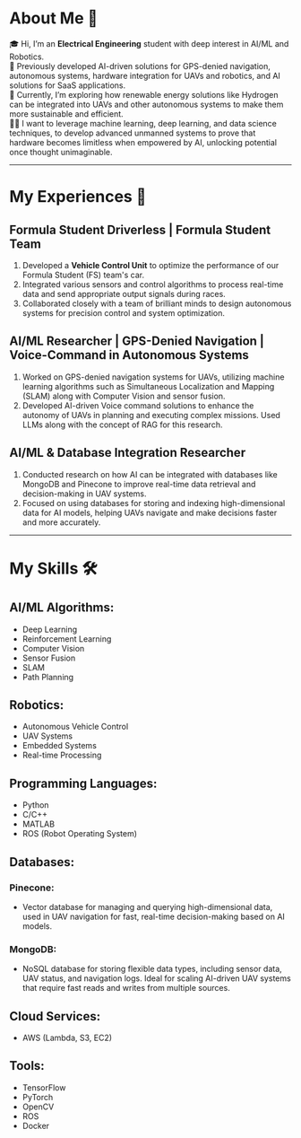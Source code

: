 # About Me 🚀
🎓 Hi, I’m an **Electrical Engineering** student with deep interest in AI/ML and Robotics.  
🔨 Previously developed AI-driven solutions for GPS-denied navigation, autonomous systems, hardware integration for UAVs and robotics, and AI solutions for SaaS applications.  
🌱 Currently, I’m exploring how renewable energy solutions like Hydrogen can be integrated into UAVs and other autonomous systems to make them more sustainable and efficient.  
👨‍💻 I want to leverage machine learning, deep learning, and data science techniques, to develop advanced unmanned systems to prove that hardware becomes limitless when empowered by AI, unlocking potential once thought unimaginable.

---

# My Experiences 🙌

## Formula Student Driverless | Formula Student Team
1. Developed a **Vehicle Control Unit** to optimize the performance of our Formula Student (FS) team's car.  
2. Integrated various sensors and control algorithms to process real-time data and send appropriate output signals during races.  
3. Collaborated closely with a team of brilliant minds to design autonomous systems for precision control and system optimization.

## AI/ML Researcher | GPS-Denied Navigation | Voice-Command in Autonomous Systems
1. Worked on GPS-denied navigation systems for UAVs, utilizing machine learning algorithms such as Simultaneous Localization and Mapping (SLAM) along with Computer Vision and sensor fusion.  
2. Developed AI-driven Voice command solutions to enhance the autonomy of UAVs in planning and executing complex missions. Used LLMs along with the concept of RAG for this research.

## AI/ML & Database Integration Researcher
1. Conducted research on how AI can be integrated with databases like MongoDB and Pinecone to improve real-time data retrieval and decision-making in UAV systems.  
2. Focused on using databases for storing and indexing high-dimensional data for AI models, helping UAVs navigate and make decisions faster and more accurately.

---

# My Skills 🛠️

## AI/ML Algorithms:
- Deep Learning  
- Reinforcement Learning  
- Computer Vision  
- Sensor Fusion  
- SLAM  
- Path Planning  

## Robotics: 
- Autonomous Vehicle Control  
- UAV Systems  
- Embedded Systems  
- Real-time Processing  

## Programming Languages: 
- Python  
- C/C++  
- MATLAB  
- ROS (Robot Operating System)  

## Databases:

### Pinecone:  
- Vector database for managing and querying high-dimensional data, used in UAV navigation for fast, real-time decision-making based on AI models.  

### MongoDB:  
- NoSQL database for storing flexible data types, including sensor data, UAV status, and navigation logs. Ideal for scaling AI-driven UAV systems that require fast reads and writes from multiple sources.  

## Cloud Services:
- AWS (Lambda, S3, EC2)

## Tools:  
- TensorFlow  
- PyTorch  
- OpenCV  
- ROS  
- Docker
